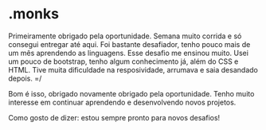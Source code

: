 # .monks

Primeiramente obrigado pela oportunidade.
Semana muito corrida e só consegui entregar até aqui. Foi bastante desafiador, tenho pouco mais de um mês aprendendo as linguagens.
Esse desafio me ensinou muito. 
Usei um pouco de bootstrap, tenho algum conhecimento já, além do CSS e HTML.
Tive muita dificuldade na resposividade, arrumava e saia desandado depois. =/

Bom é isso, obrigado novamente obrigado pela oportunidade.
Tenho muito interesse em continuar aprendendo e desenvolvendo novos projetos.

Como gosto de dizer: estou sempre pronto para novos desafios!
